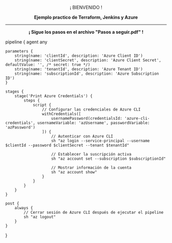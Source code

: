 <p align="center">¡ BIENVENIDO !</p>
<p align="center"><b>Ejemplo practico de Terraform, Jenkins y Azure</b></p>
<hr>
<p align="center"><b>¡ Sigue los pasos en el archivo "Pasos a seguir.pdf" !</b></p>

pipeline {
    agent any

    parameters {
        string(name: 'clientId', description: 'Azure Client ID')
        string(name: 'clientSecret', description: 'Azure Client Secret', defaultValue: '', /* secret: true */)
        string(name: 'tenantId', description: 'Azure Tenant ID')
        string(name: 'subscriptionId', description: 'Azure Subscription ID')
    }

    stages {
        stage('Print Azure Credentials') {
            steps {
                script {
                    // Configurar las credenciales de Azure CLI
                    withCredentials([
                        usernamePassword(credentialsId: 'azure-cli-credentials', usernameVariable: 'azUsername', passwordVariable: 'azPassword')
                    ]) {
                        // Autenticar con Azure CLI
                        sh "az login --service-principal --username $clientId --password $clientSecret --tenant $tenantId"

                        // Establecer la suscripción activa
                        sh "az account set --subscription $subscriptionId"

                        // Mostrar información de la cuenta
                        sh "az account show"
                    }
                }
            }
        }
    }

    post {
        always {
            // Cerrar sesión de Azure CLI después de ejecutar el pipeline
            sh "az logout"
        }
    }
}
